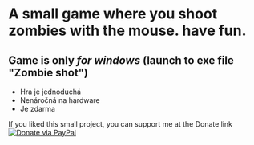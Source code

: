 # A small game where you shoot zombies with the mouse. have fun.
## Game is only *for windows* (launch to exe file "Zombie shot")


- Hra je jednoduchá
- Nenáročná na hardware
- Je zdarma


If you liked this small project, you can support me at the Donate link    [![Donate via PayPal](https://img.shields.io/badge/Donate-PayPal-blue.svg)](https://www.paypal.me/wampirlucas)


